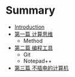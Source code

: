 # Summary

* [Introduction](README.md)
* [第一篇 计算思维](chapter1.md)
   * Method
* [第二篇 编程工具](TextEditor.md)
   * Git
   * Notepad++
* [第三篇 不插电的计算机](chapter3.md)

